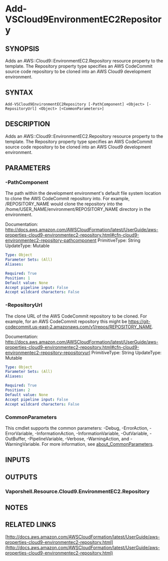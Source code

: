 # Add-VSCloud9EnvironmentEC2Repository

## SYNOPSIS
Adds an AWS::Cloud9::EnvironmentEC2.Repository resource property to the template.
The Repository property type specifies an AWS CodeCommit source code repository to be cloned into an AWS Cloud9 development environment.

## SYNTAX

```
Add-VSCloud9EnvironmentEC2Repository [-PathComponent] <Object> [-RepositoryUrl] <Object> [<CommonParameters>]
```

## DESCRIPTION
Adds an AWS::Cloud9::EnvironmentEC2.Repository resource property to the template.
The Repository property type specifies an AWS CodeCommit source code repository to be cloned into an AWS Cloud9 development environment.

## PARAMETERS

### -PathComponent
The path within the development environment's default file system location to clone the AWS CodeCommit repository into.
For example, /REPOSITORY_NAME would clone the repository into the /home/USER_NAME/environment/REPOSITORY_NAME directory in the environment.

Documentation: http://docs.aws.amazon.com/AWSCloudFormation/latest/UserGuide/aws-properties-cloud9-environmentec2-repository.html#cfn-cloud9-environmentec2-repository-pathcomponent
PrimitiveType: String
UpdateType: Mutable

```yaml
Type: Object
Parameter Sets: (All)
Aliases:

Required: True
Position: 1
Default value: None
Accept pipeline input: False
Accept wildcard characters: False
```

### -RepositoryUrl
The clone URL of the AWS CodeCommit repository to be cloned.
For example, for an AWS CodeCommit repository this might be https://git-codecommit.us-east-2.amazonaws.com/v1/repos/REPOSITORY_NAME.

Documentation: http://docs.aws.amazon.com/AWSCloudFormation/latest/UserGuide/aws-properties-cloud9-environmentec2-repository.html#cfn-cloud9-environmentec2-repository-repositoryurl
PrimitiveType: String
UpdateType: Mutable

```yaml
Type: Object
Parameter Sets: (All)
Aliases:

Required: True
Position: 2
Default value: None
Accept pipeline input: False
Accept wildcard characters: False
```

### CommonParameters
This cmdlet supports the common parameters: -Debug, -ErrorAction, -ErrorVariable, -InformationAction, -InformationVariable, -OutVariable, -OutBuffer, -PipelineVariable, -Verbose, -WarningAction, and -WarningVariable. For more information, see [about_CommonParameters](http://go.microsoft.com/fwlink/?LinkID=113216).

## INPUTS

## OUTPUTS

### Vaporshell.Resource.Cloud9.EnvironmentEC2.Repository
## NOTES

## RELATED LINKS

[http://docs.aws.amazon.com/AWSCloudFormation/latest/UserGuide/aws-properties-cloud9-environmentec2-repository.html](http://docs.aws.amazon.com/AWSCloudFormation/latest/UserGuide/aws-properties-cloud9-environmentec2-repository.html)

